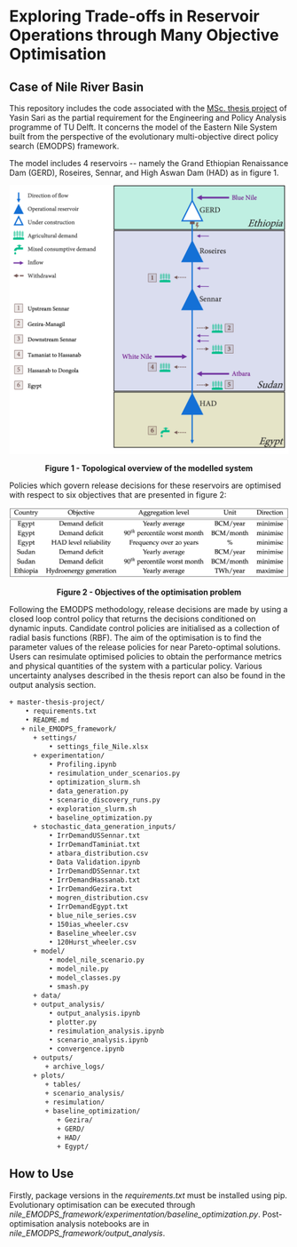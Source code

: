 # Exploring Trade-offs in Reservoir Operations through Many Objective Optimisation

## Case of Nile River Basin

This repository includes the code associated with the [MSc. thesis project](https://repository.tudelft.nl/islandora/object/uuid%3Aba09fa13-5331-446c-bf5e-48f6a29042ca?collection=education) of Yasin Sari as the partial requirement for the Engineering and Policy Analysis programme of TU Delft. It concerns the model of the Eastern Nile System built from the perspective of the evolutionary multi-objective direct policy search (EMODPS) framework. 

 The model includes 4 reservoirs -- namely the Grand Ethiopian Renaissance Dam (GERD), Roseires, Sennar, and High Aswan Dam (HAD) as in figure 1.

 ![image info](readme_images/topological.png)
<figcaption align = "center"><b>Figure 1 - Topological overview of the modelled system</b></figcaption>

 Policies which govern release decisions for these reservoirs are optimised with respect to six objectives that are presented in figure 2:

![image info](readme_images/objectives.png)
<figcaption align = "center"><b>Figure 2 - Objectives of the optimisation problem</b></figcaption>


Following the EMODPS methodology, release decisions are made by using a closed loop control policy that returns the decisions conditioned on dynamic inputs. Candidate control policies are initialised as a collection of radial basis functions (RBF). The aim of the optimisation is to find the parameter values of the release policies for near Pareto-optimal solutions. Users can resimulate optimised policies to obtain the performance metrics and physical quantities of the system with a particular policy. Various uncertainty analyses described in the thesis report can also be found in the output analysis section.

<!-- <!-- ## Repository Structure -->

```
+ master-thesis-project/
    • requirements.txt
    • README.md
   + nile_EMODPS_framework/
      + settings/
          • settings_file_Nile.xlsx
      + experimentation/
          • Profiling.ipynb
          • resimulation_under_scenarios.py
          • optimization_slurm.sh
          • data_generation.py
          • scenario_discovery_runs.py
          • exploration_slurm.sh
          • baseline_optimization.py
      + stochastic_data_generation_inputs/
          • IrrDemandUSSennar.txt
          • IrrDemandTaminiat.txt
          • atbara_distribution.csv
          • Data Validation.ipynb
          • IrrDemandDSSennar.txt
          • IrrDemandHassanab.txt
          • IrrDemandGezira.txt
          • mogren_distribution.csv
          • IrrDemandEgypt.txt
          • blue_nile_series.csv
          • 150ias_wheeler.csv
          • Baseline_wheeler.csv
          • 120Hurst_wheeler.csv
      + model/
          • model_nile_scenario.py
          • model_nile.py
          • model_classes.py
          • smash.py
      + data/
      + output_analysis/
          • output_analysis.ipynb
          • plotter.py
          • resimulation_analysis.ipynb
          • scenario_analysis.ipynb
          • convergence.ipynb
      + outputs/
         + archive_logs/
      + plots/
         + tables/
         + scenario_analysis/
         + resimulation/
         + baseline_optimization/
            + Gezira/
            + GERD/
            + HAD/
            + Egypt/
```

## How to Use

Firstly, package versions in the *requirements.txt* must be installed using pip. Evolutionary optimisation can be executed through *nile_EMODPS_framework/experimentation/baseline_optimization.py*. Post-optimisation analysis notebooks are in *nile_EMODPS_framework/output_analysis*.
